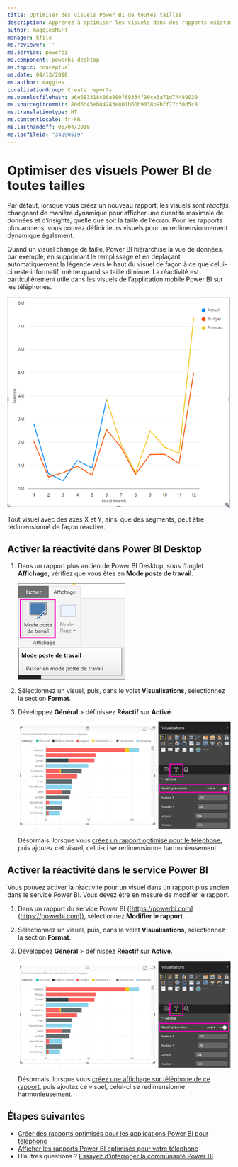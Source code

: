 ```yaml
---
title: Optimiser des visuels Power BI de toutes tailles
description: Apprenez à optimiser les visuels dans des rapports existants de Power BI Desktop et du service Power BI pour les applications Power BI sur téléphone.
author: maggiesMSFT
manager: kfile
ms.reviewer: ''
ms.service: powerbi
ms.component: powerbi-desktop
ms.topic: conceptual
ms.date: 04/13/2018
ms.author: maggies
LocalizationGroup: Create reports
ms.openlocfilehash: a6e683318c00a800f69334f90ce3a71d74489030
ms.sourcegitcommit: 80d6b45eb84243e801b60b9038b9bff77c30d5c8
ms.translationtype: HT
ms.contentlocale: fr-FR
ms.lasthandoff: 06/04/2018
ms.locfileid: "34290519"
---
```

# <a name="optimize-a-power-bi-visual-for-any-size"></a>Optimiser des visuels Power BI de toutes tailles
Par défaut, lorsque vous créez un nouveau rapport, les visuels sont *réactifs*, changeant de manière dynamique pour afficher une quantité maximale de données et d’insights, quelle que soit la taille de l’écran. Pour les rapports plus anciens, vous pouvez définir leurs visuels pour un redimensionnement dynamique également.

Quand un visuel change de taille, Power BI hiérarchise la vue de données, par exemple, en supprimant le remplissage et en déplaçant automatiquement la légende vers le haut du visuel de façon à ce que celui-ci reste informatif, même quand sa taille diminue. La réactivité est particulièrement utile dans les visuels de l’application mobile Power BI sur les téléphones.

![Redimensionnement de visuel réactif](media/desktop-create-responsive-visuals/power-bi-responsive-visual.gif)

Tout visuel avec des axes X et Y, ainsi que des segments, peut être redimensionné de façon réactive.

## <a name="turn-on-responsiveness-in-power-bi-desktop"></a>Activer la réactivité dans Power BI Desktop
1. Dans un rapport plus ancien de Power BI Desktop, sous l’onglet **Affichage**, vérifiez que vous êtes en **Mode poste de travail**.
   
    ![Icône Mode poste de travail](media/desktop-create-responsive-visuals/power-bi-desktop-layout.png)
2. Sélectionnez un visuel, puis, dans le volet **Visualisations**, sélectionnez la section **Format**.
3. Développez **Général** > définissez **Réactif** sur **Activé**.
   
    ![Réactif activé](media/desktop-create-responsive-visuals/power-bi-turn-responsive-on.png)
   
     Désormais, lorsque vous [créez un rapport optimisé pour le téléphone](desktop-create-phone-report.md), puis ajoutez cet visuel, celui-ci se redimensionne harmonieusement.

## <a name="turn-on-responsiveness-in-the-power-bi-service"></a>Activer la réactivité dans le service Power BI
Vous pouvez activer la réactivité pour un visuel dans un rapport plus ancien dans le service Power BI. Vous devez être en mesure de modifier le rapport.

1. Dans un rapport du service Power BI ([https://powerbi.com](https://powerbi.com)), sélectionnez **Modifier le rapport**.
2. Sélectionnez un visuel, puis, dans le volet **Visualisations**, sélectionnez la section **Format**.
3. Développez **Général** > définissez **Réactif** sur **Activé**.
   
    ![Réactif activé](media/desktop-create-responsive-visuals/power-bi-turn-responsive-on.png)
   
     Désormais, lorsque vous [créez une affichage sur téléphone de ce rapport](desktop-create-phone-report.md), puis ajoutez ce visuel, celui-ci se redimensionne harmonieusement.

## <a name="next-steps"></a>Étapes suivantes
* [Créer des rapports optimisés pour les applications Power BI pour téléphone](desktop-create-phone-report.md)
* [Afficher les rapports Power BI optimisés pour votre téléphone](mobile-apps-view-phone-report.md)
* D’autres questions ? [Essayez d’interroger la communauté Power BI](http://community.powerbi.com/)

